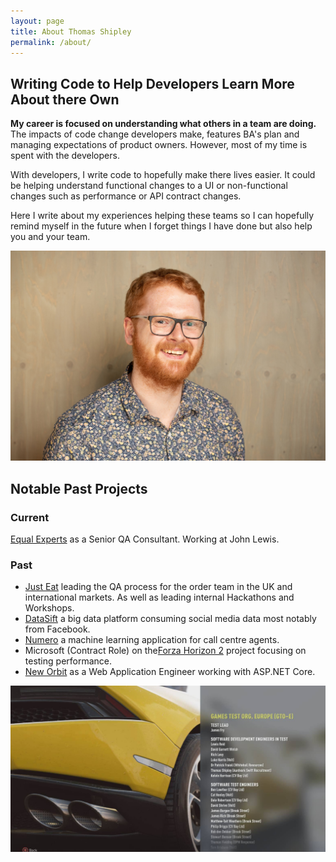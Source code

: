 ```yaml
---
layout: page
title: About Thomas Shipley
permalink: /about/
---
```

## Writing Code to Help Developers Learn More About there Own

__My career is focused on understanding what others in a team are doing.__ The impacts
of code change developers make, features BA's plan and managing expectations of product
owners. However, most of my time is spent with the developers.

With developers, I write code to hopefully make there lives easier. It could be helping
understand functional changes to a UI or non-functional changes such as performance or
API contract changes.

Here I write about my experiences helping these teams so I can hopefully
remind myself in the future when I forget things I have done but
also help you and your team.

![Me at the Equal Experts Conference 2019](/assets/img/2019/05/DSC_1122.jpg)

## Notable Past Projects

### Current

[Equal Experts](https://www.equalexperts.com/) as a Senior QA Consultant.
Working at John Lewis.

### Past

  * [Just Eat](https://www.just-eat.co.uk/) leading the QA process for the order team 
  in the UK and international markets. As well as leading internal Hackathons and Workshops.
  * [DataSift](http://datasift.com) a big data platform consuming social media data
  most notably from Facebook.
  * [Numero](http://www.thisisnumero.com) a machine learning application
  for call centre agents.
  * Microsoft (Contract Role) on the[Forza Horizon 2](http://www.forzamotorsport.net/en-us/games/fh2) project focusing on testing performance.
  * [New Orbit](https://www.neworbit.co.uk) as a Web Application Engineer
  working with ASP.NET Core.
  

![Credits from Forza Horizon 2](/assets/img/2015/06/10320914_10152286990287251_1792010311105007939_o.jpg)
